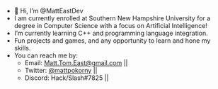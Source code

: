 - 👋 Hi, I’m @MattEastDev
- I am currently enrolled at Southern New Hampshire University for a degree in Computer Science with a focus on Artificial Intelligence!
- I’m currently learning C++ and programming language integration.
- Fun projects and games, and any opportunity to learn and hone my skills.
- You can reach me by:
  - Email: Matt.Tom.East@gmail.com ||
  - Twitter: [@mattpokorny](https://twitter.com/MattPokorny) ||
  - Discord: Hack/Slash#7825 ||

